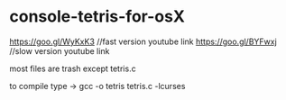 # console-tetris-for-osX

https://goo.gl/WyKxK3 //fast version youtube link
https://goo.gl/BYFwxj //slow version youtube link

most files are trash except tetris.c

to compile type -> gcc -o tetris tetris.c -lcurses

